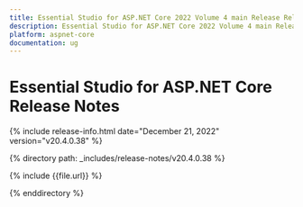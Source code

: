 ```yaml
---
title: Essential Studio for ASP.NET Core 2022 Volume 4 main Release Release Notes  
description: Essential Studio for ASP.NET Core 2022 Volume 4 main Release Release Notes  
platform: aspnet-core
documentation: ug
---
```


# Essential Studio for ASP.NET Core  Release Notes  

{% include release-info.html date="December 21, 2022"  version="v20.4.0.38" %} 

{% directory path: _includes/release-notes/v20.4.0.38 %}

{% include {{file.url}} %}

{% enddirectory %}